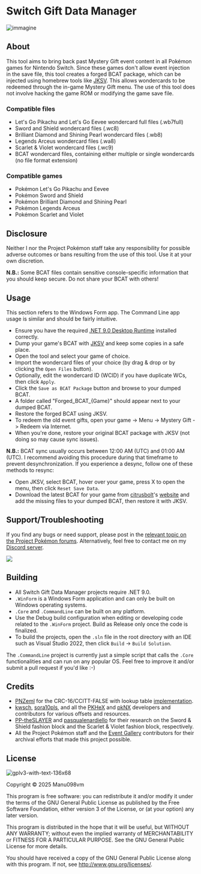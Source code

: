 # Switch Gift Data Manager
![immagine](https://github.com/Manu098vm/Switch-Gift-Data-Manager/assets/52102823/2c327c72-d34a-41c2-b912-fe290ea00446)

## About
This tool aims to bring back past Mystery Gift event content in all Pokémon games for Nintendo Switch.
Since these games don't allow event injection in the save file, this tool creates a forged BCAT package, which can be injected using homebrew tools like [JKSV](https://github.com/J-D-K/JKSV/releases).
This allows wondercards to be redeemed through the in-game Mystery Gift menu. The use of this tool does not involve hacking the game ROM or modifying the game save file.

### Compatible files
* Let's Go Pikachu and Let's Go Eevee wondercard full files (.wb7full)
* Sword and Shield wondercard files (.wc8)
* Brilliant Diamond and Shining Pearl wondercard files (.wb8)
* Legends Arceus wondercard files (.wa8)
* Scarlet & Violet wondercard files (.wc9)
* BCAT wondercard files, containing either multiple or single wondercards (no file format extension)

### Compatible games
* Pokémon Let's Go Pikachu and Eevee
* Pokémon Sword and Shield
* Pokémon Brilliant Diamond and Shining Pearl
* Pokémon Legends Arceus
* Pokémon Scarlet and Violet

## Disclosure
Neither I nor the Project Pokémon staff take any responsibility for possible adverse outcomes or bans resulting from the use of this tool. Use it at your own discretion.

**N.B.:** Some BCAT files contain sensitive console-specific information that you should keep secure. Do not share your BCAT with others!

## Usage
This section refers to the Windows Form app. The Command Line app usage is similar and should be fairly intuitive.
* Ensure you have the required [.NET 9.0 Desktop Runtime](https://dotnet.microsoft.com/it-it/download/dotnet/9.0) installed correctly.
* Dump your game's BCAT with [JKSV](https://github.com/J-D-K/JKSV/releases) and keep some copies in a safe place.
* Open the tool and select your game of choice.
* Import the wondercard files of your choice (by drag & drop or by clicking the `Open Files` button).
* Optionally, edit the wondercard ID (WCID) if you have duplicate WCs, then click `Apply`.
* Click the `Save as BCAT Package` button and browse to your dumped BCAT.
* A folder called "Forged_BCAT_{Game}" should appear next to your dumped BCAT.
* Restore the forged BCAT using JKSV.
* To redeem the old event gifts, open your game -> Menu -> Mystery Gift -> Redeem via Internet.
* When you're done, restore your original BCAT package with JKSV (not doing so may cause sync issues).

**N.B.:** BCAT sync usually occurs between 12:00 AM (UTC) and 01:00 AM (UTC). I recommend avoiding this procedure during that timeframe to prevent desynchronization.
If you experience a desync, follow one of these methods to resync:
* Open JKSV, select BCAT, hover over your game, press X to open the menu, then click `Reset Save Data`.
* Download the latest BCAT for your game from [citrusbolt](https://github.com/citrusbolt)'s [website](http://citrusbolt.net/bcat/) and add the missing files to your dumped BCAT, then restore it with JKSV.

## Support/Troubleshooting
If you find any bugs or need support, please post in the [relevant topic on the Project Pokémon forums](https://projectpokemon.org/home/forums/topic/62491-switch-gift-data-manager-import-wondercards-into-switch-games-by-faking-bcat-packages/).
Alternatively, feel free to contact me on my [Discord server](https://discord.gg/yWveAjKbKt).

[<img src="https://canary.discordapp.com/api/guilds/693083823197519873/widget.png?style=banner2">](https://discord.gg/yWveAjKbKt)

## Building
* All Switch Gift Data Manager projects require .NET 9.0.
* `.WinForm` is a Windows Form application and can only be built on Windows operating systems.
* `.Core` and `.CommandLine` can be built on any platform.
* Use the Debug build configuration when editing or developing code related to the `.WinForm` project. Build as Release only once the code is finalized.
* To build the projects, open the `.sln` file in the root directory with an IDE such as Visual Studio 2022, then click `Build` -> `Build Solution`.

The `.CommandLine` project is currently just a simple script that calls the `.Core` functionalities and can run on any popular OS. Feel free to improve it and/or submit a pull request if you'd like :-)

## Credits
* [PNZeml](https://github.com/PNZeml) for the CRC-16/CCITT-FALSE with lookup table [implementation](https://gist.github.com/tijnkooijmans/10981093?permalink_comment_id=3996072#gistcomment-3996072).
* [kwsch](https://github.com/kwsch), [sora10pls](https://github.com/sora10pls), and all the [PKHeX](https://github.com/kwsch/PKHeX) and [pkNX](https://github.com/kwsch/pkNX) developers and contributors for various offsets and resources.
* [PP-theSLAYER](https://github.com/PP-theSLAYER) and [pasqualenardiello](https://github.com/pasqualenardiello) for their research on the Sword & Shield fashion block and the Scarlet & Violet fashion block, respectively.
* All the Project Pokémon staff and the [Event Gallery](https://github.com/projectpokemon/EventsGallery) contributors for their archival efforts that made this project possible.

## License
![gplv3-with-text-136x68](https://user-images.githubusercontent.com/52102823/199572700-4e02ed70-74ef-4d67-991e-3168d93aac0d.png)

Copyright © 2025 Manu098vm

This program is free software: you can redistribute it and/or modify
it under the terms of the GNU General Public License as published by
the Free Software Foundation, either version 3 of the License, or
(at your option) any later version.

This program is distributed in the hope that it will be useful,
but WITHOUT ANY WARRANTY; without even the implied warranty of
MERCHANTABILITY or FITNESS FOR A PARTICULAR PURPOSE.  See the
GNU General Public License for more details.

You should have received a copy of the GNU General Public License
along with this program.  If not, see <http://www.gnu.org/licenses/>.